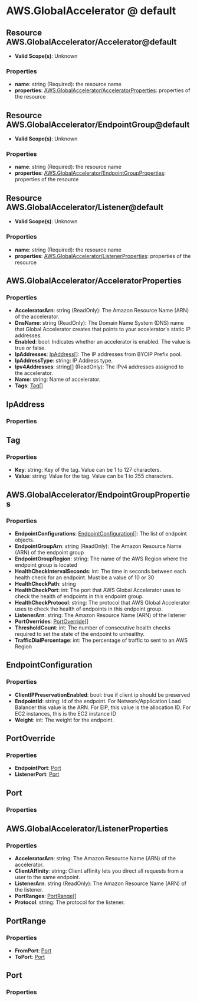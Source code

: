 # AWS.GlobalAccelerator @ default

## Resource AWS.GlobalAccelerator/Accelerator@default
* **Valid Scope(s)**: Unknown
### Properties
* **name**: string (Required): the resource name
* **properties**: [AWS.GlobalAccelerator/AcceleratorProperties](#awsglobalacceleratoracceleratorproperties): properties of the resource

## Resource AWS.GlobalAccelerator/EndpointGroup@default
* **Valid Scope(s)**: Unknown
### Properties
* **name**: string (Required): the resource name
* **properties**: [AWS.GlobalAccelerator/EndpointGroupProperties](#awsglobalacceleratorendpointgroupproperties): properties of the resource

## Resource AWS.GlobalAccelerator/Listener@default
* **Valid Scope(s)**: Unknown
### Properties
* **name**: string (Required): the resource name
* **properties**: [AWS.GlobalAccelerator/ListenerProperties](#awsglobalacceleratorlistenerproperties): properties of the resource

## AWS.GlobalAccelerator/AcceleratorProperties
### Properties
* **AcceleratorArn**: string (ReadOnly): The Amazon Resource Name (ARN) of the accelerator.
* **DnsName**: string (ReadOnly): The Domain Name System (DNS) name that Global Accelerator creates that points to your accelerator's static IP addresses.
* **Enabled**: bool: Indicates whether an accelerator is enabled. The value is true or false.
* **IpAddresses**: [IpAddress](#ipaddress)[]: The IP addresses from BYOIP Prefix pool.
* **IpAddressType**: string: IP Address type.
* **Ipv4Addresses**: string[] (ReadOnly): The IPv4 addresses assigned to the accelerator.
* **Name**: string: Name of accelerator.
* **Tags**: [Tag](#tag)[]

## IpAddress
### Properties

## Tag
### Properties
* **Key**: string: Key of the tag. Value can be 1 to 127 characters.
* **Value**: string: Value for the tag. Value can be 1 to 255 characters.

## AWS.GlobalAccelerator/EndpointGroupProperties
### Properties
* **EndpointConfigurations**: [EndpointConfiguration](#endpointconfiguration)[]: The list of endpoint objects.
* **EndpointGroupArn**: string (ReadOnly): The Amazon Resource Name (ARN) of the endpoint group
* **EndpointGroupRegion**: string: The name of the AWS Region where the endpoint group is located
* **HealthCheckIntervalSeconds**: int: The time in seconds between each health check for an endpoint. Must be a value of 10 or 30
* **HealthCheckPath**: string
* **HealthCheckPort**: int: The port that AWS Global Accelerator uses to check the health of endpoints in this endpoint group.
* **HealthCheckProtocol**: string: The protocol that AWS Global Accelerator uses to check the health of endpoints in this endpoint group.
* **ListenerArn**: string: The Amazon Resource Name (ARN) of the listener
* **PortOverrides**: [PortOverride](#portoverride)[]
* **ThresholdCount**: int: The number of consecutive health checks required to set the state of the endpoint to unhealthy.
* **TrafficDialPercentage**: int: The percentage of traffic to sent to an AWS Region

## EndpointConfiguration
### Properties
* **ClientIPPreservationEnabled**: bool: true if client ip should be preserved
* **EndpointId**: string: Id of the endpoint. For Network/Application Load Balancer this value is the ARN.  For EIP, this value is the allocation ID.  For EC2 instances, this is the EC2 instance ID
* **Weight**: int: The weight for the endpoint.

## PortOverride
### Properties
* **EndpointPort**: [Port](#port)
* **ListenerPort**: [Port](#port)

## Port
### Properties

## AWS.GlobalAccelerator/ListenerProperties
### Properties
* **AcceleratorArn**: string: The Amazon Resource Name (ARN) of the accelerator.
* **ClientAffinity**: string: Client affinity lets you direct all requests from a user to the same endpoint.
* **ListenerArn**: string (ReadOnly): The Amazon Resource Name (ARN) of the listener.
* **PortRanges**: [PortRange](#portrange)[]
* **Protocol**: string: The protocol for the listener.

## PortRange
### Properties
* **FromPort**: [Port](#port)
* **ToPort**: [Port](#port)

## Port
### Properties

